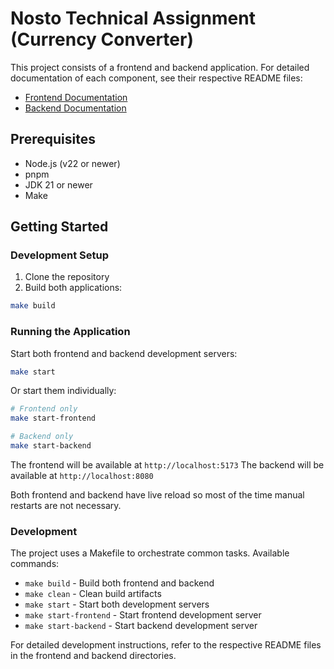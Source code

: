 # Nosto Technical Assignment (Currency Converter)

This project consists of a frontend and backend application. For detailed documentation of each component, see their respective README files:

- [Frontend Documentation](./frontend/README.md)
- [Backend Documentation](./backend/README.md)

## Prerequisites

- Node.js (v22 or newer)
- pnpm
- JDK 21 or newer
- Make

## Getting Started

### Development Setup

1. Clone the repository
2. Build both applications:

```bash
make build
```

### Running the Application

Start both frontend and backend development servers:

```bash
make start
```

Or start them individually:

```bash
# Frontend only
make start-frontend

# Backend only
make start-backend
```

The frontend will be available at `http://localhost:5173`
The backend will be available at `http://localhost:8080`

Both frontend and backend have live reload so most of the time manual restarts are not necessary.

### Development

The project uses a Makefile to orchestrate common tasks. Available commands:

- `make build` - Build both frontend and backend
- `make clean` - Clean build artifacts
- `make start` - Start both development servers
- `make start-frontend` - Start frontend development server
- `make start-backend` - Start backend development server

For detailed development instructions, refer to the respective README files in the frontend and backend directories.
